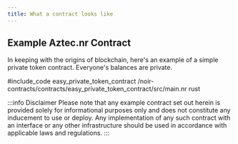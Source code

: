 ```yaml
---
title: What a contract looks like
---
```


## Example Aztec.nr Contract

In keeping with the origins of blockchain, here's an example of a simple private token contract. Everyone's balances are private.

#include_code easy_private_token_contract /noir-contracts/contracts/easy_private_token_contract/src/main.nr rust

:::info Disclaimer
Please note that any example contract set out herein is provided solely for informational purposes only and does not constitute any inducement to use or deploy. Any implementation of any such contract with an interface or any other infrastructure should be used in accordance with applicable laws and regulations.
:::
